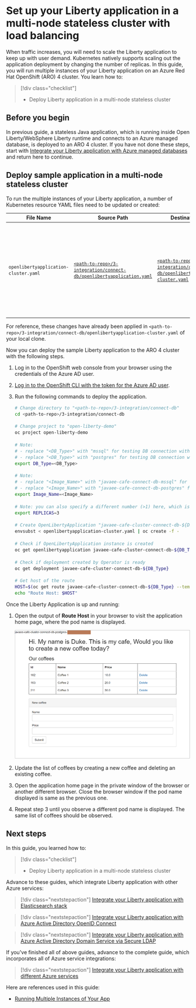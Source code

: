 # Set up your Liberty application in a multi-node stateless cluster with load balancing

When traffic increases, you will need to scale the Liberty application to keep up with user demand. Kubernetes natively supports scaling out the application deployment by changing the number of replicas. In this guide, you will run multiple instances of your Liberty application on an Azure Red Hat OpenShift (ARO) 4 cluster. You learn how to:
> [!div class="checklist"]
>
> * Deploy Liberty application in a multi-node stateless cluster

## Before you begin

In previous guide, a stateless Java application, which is running inside Open Liberty/WebSphere Liberty runtime and connects to an Azure managed database, is deployed to an ARO 4 cluster. If you have not done these steps, start with [Integrate your Liberty application with Azure managed databases](howto-integrate-azure-managed-databases.md) and return here to continue.

## Deploy sample application in a multi-node stateless cluster

To run the multiple instances of your Liberty application, a number of Kubernetes resource YAML files need to be updated or created:

| File Name             | Source Path                     | Destination Path              | Operation  | Description           |
|-----------------------|---------------------------------|-------------------------------|------------|-----------------------|  
| `openlibertyapplication-cluster.yaml` | [`<path-to-repo>/3-integration/connect-db/openlibertyapplication.yaml`](https://github.com/Azure-Samples/open-liberty-on-aro/blob/master/3-integration/connect-db/openlibertyapplication.yaml) | [`<path-to-repo>/3-integration/connect-db/openlibertyapplication-cluster.yaml`](https://github.com/Azure-Samples/open-liberty-on-aro/blob/master/3-integration/connect-db/openlibertyapplication-cluster.yaml) | Updated | Accept the value of environment variable `REPLICAS` as number of pods to be created. Set environment variable `SHOW_HOST_NAME` to `true` so pod name is displayed on the page. |

For reference, these changes have already been applied in `<path-to-repo>/3-integration/connect-db/openlibertyapplication-cluster.yaml` of your local clone.

Now you can deploy the sample Liberty application to the ARO 4 cluster with the following steps.

1. Log in to the OpenShift web console from your browser using the credentials of the Azure AD user.
2. [Log in to the OpenShift CLI with the token for the Azure AD user](howto-deploy-java-liberty-app.md#log-in-to-the-openshift-cli-with-the-token).
3. Run the following commands to deploy the application.

   ```bash
   # Change directory to "<path-to-repo>/3-integration/connect-db"
   cd <path-to-repo>/3-integration/connect-db

   # Change project to "open-liberty-demo"
   oc project open-liberty-demo

   # Note:
   # - replace "<DB_Type>" with "mssql" for testing DB connection with Azure SQL
   # - replace "<DB_Type>" with "postgres" for testing DB connection with Azure Database for PostgreSQL
   export DB_Type=<DB_Type>

   # Note:
   # - replace "<Image_Name>" with "javaee-cafe-connect-db-mssql" for testing DB connection with Azure SQL
   # - replace "<Image_Name>" with "javaee-cafe-connect-db-postgres" for testing DB connection with Azure Database for PostgreSQL
   export Image_Name=<Image_Name>

   # Note: you can also specify a different number (>1) here, which is the number of pods to be created
   export REPLICAS=3

   # Create OpenLibertyApplication "javaee-cafe-cluster-connect-db-${DB_Type}"
   envsubst < openlibertyapplication-cluster.yaml | oc create -f -

   # Check if OpenLibertyApplication instance is created
   oc get openlibertyapplication javaee-cafe-cluster-connect-db-${DB_Type}

   # Check if deployment created by Operator is ready
   oc get deployment javaee-cafe-cluster-connect-db-${DB_Type}

   # Get host of the route
   HOST=$(oc get route javaee-cafe-cluster-connect-db-${DB_Type} --template='{{ .spec.host }}')
   echo "Route Host: $HOST"
   ```

Once the Liberty Application is up and running:

1. Open the output of **Route Host** in your browser to visit the application home page, where the pod name is displayed.

   ![javaee-cafe-cluster-web-ui](./media/howto-setup-stateless-cluster/javaee-cafe-cluster-web-ui.png)
2. Update the list of coffees by creating a new coffee and deleting an existing coffee.
3. Open the application home page in the private window of the browser or another different browser. Close the browser window if the pod name displayed is same as the previous one.
4. Repeat step 3 until you observe a different pod name is displayed. The same list of coffees should be observed.

## Next steps

In this guide, you learned how to:
> [!div class="checklist"]
>
> * Deploy Liberty application in a multi-node stateless cluster

Advance to these guides, which integrate Liberty application with other Azure services:
> [!div class="nextstepaction"]
> [Integrate your Liberty application with Elasticsearch stack](howto-integrate-elasticsearch-stack.md)

> [!div class="nextstepaction"]
> [Integrate your Liberty application with Azure Active Directory OpenID Connect](howto-integrate-aad-oidc.md)

> [!div class="nextstepaction"]
> [Integrate your Liberty application with Azure Active Directory Domain Service via Secure LDAP](howto-integrate-aad-ldap.md)

If you've finished all of above guides, advance to the complete guide, which incorporates all of Azure service integrations:
> [!div class="nextstepaction"]
> [Integrate your Liberty application with different Azure services](howto-integrate-all.md)

Here are references used in this guide:

* [Running Multiple Instances of Your App](https://kubernetes.io/docs/tutorials/kubernetes-basics/scale/scale-intro/)
